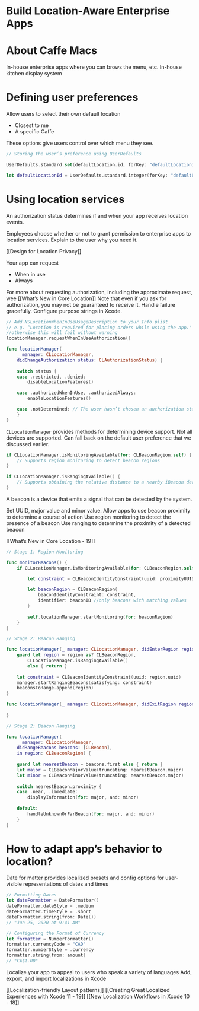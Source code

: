 # Build Location-Aware Enterprise Apps
# About Caffe Macs
In-house enterprise apps where you can brows the menu, etc.
In-house kitchen display system



# Defining user preferences
Allow users to select their own default location
* Closest to me
* A specific Caffe

These options give users control over which menu they see.

```swift
// Storing the user’s preference using UserDefaults

UserDefaults.standard.set(defaultLocation.id, forKey: "defaultLocationId")

let defaultLocationId = UserDefaults.standard.integer(forKey: "defaultLocationId")
```


# Using location services
An authorization status determines if and when your app receives location events.

Employees choose whether or not to grant permission to enterprise apps to location services.  Explain to the user why you need it.

[[Design for Location Privacy]]

Your app can request
* When in use
* Always

For more about requesting authorization, including the approximate request, wee [[What’s New in Core Location]]
Note that even if you ask for authorization, you may not be guaranteed to receive it.  Handle failure gracefully.
Configure purpose strings in Xcode.

```swift
// Add NSLocationWhenInUseUsageDescription to your Info.plist 
// e.g. “Location is required for placing orders while using the app."
//otherwise this will fail without warning
locationManager.requestWhenInUseAuthorization()

func locationManager(
    _ manager: CLLocationManager,
    didChangeAuthorization status: CLAuthorizationStatus) {
        
    switch status {
    case .restricted, .denied: 
        disableLocationFeatures()

    case .authorizedWhenInUse, .authorizedAlways: 
        enableLocationFeatures()

    case .notDetermined: // The user hasn’t chosen an authorization status
    }
}
```

`CLLocationManager` provides methods for determining device support.  Not all devices are supported.  Can fall back on the default user preference that we discussed earlier.

```swift
if CLLocationManager.isMonitoringAvailable(for: CLBeaconRegion.self) {
    // Supports region monitoring to detect beacon regions
}

if CLLocationManager.isRangingAvailable() {
    // Supports obtaining the relative distance to a nearby iBeacon device
}
```

A beacon is a device that emits a signal that can be detected by the system.

Set UUID, major value and minor value.
Allow apps to use beacon proximity to determine a course of action
Use region monitoring to detect the presence of a beacon
Use ranging to determine the proximity of a detected beacon

[[What’s New in Core Location - 19]]

```swift
// Stage 1: Region Monitoring

func monitorBeacons() {
    if CLLocationManager.isMonitoringAvailable(for: CLBeaconRegion.self) {

        let constraint = CLBeaconIdentityConstraint(uuid: proximityUUID)

        let beaconRegion = CLBeaconRegion(
            beaconIdentityConstraint: constraint,
            identifier: beaconID //only beacons with matching values
        )
        
        self.locationManager.startMonitoring(for: beaconRegion)
    }
}
```

```swift
// Stage 2: Beacon Ranging

func locationManager(_ manager: CLLocationManager, didEnterRegion region: CLRegion) {
    guard let region = region as? CLBeaconRegion,
        CLLocationManager.isRangingAvailable()
        else { return }
    
    let constraint = CLBeaconIdentityConstraint(uuid: region.uuid)
    manager.startRangingBeacons(satisfying: constraint)
    beaconsToRange.append(region)
}

func locationManager(_ manager: CLLocationManager, didExitRegion region: CLRegion) {
    
}
```

```swift
// Stage 2: Beacon Ranging

func locationManager(
    _ manager: CLLocationManager,
    didRangeBeacons beacons: [CLBeacon],
    in region: CLBeaconRegion) {
    
    guard let nearestBeacon = beacons.first else { return }
    let major = CLBeaconMajorValue(truncating: nearestBeacon.major)
    let minor = CLBeaconMinorValue(truncating: nearestBeacon.major)
    
    switch nearestBeacon.proximity {
    case .near, .immediate:
        displayInformation(for: major, and: minor)
        
    default:
        handleUnknownOrFarBeacon(for: major, and: minor)
    }
}
```

# How to adapt app’s behavior to location?
Date for matter provides localized presets and config options for user-visible representations of dates and times

```swift
// Formatting Dates
let dateFormatter = DateFormatter()
dateFormatter.dateStyle = .medium
dateFormatter.timeStyle = .short
dateFormatter.string(from: Date())
// "Jun 25, 2020 at 9:41 AM"
```

```swift
// Configuring the Format of Currency
let formatter = NumberFormatter()
formatter.currencyCode = "CAD"
formatter.numberStyle = .currency
formatter.string(from: amount)
// "CA$1.00"
```

Localize your app to appeal to users who speak a variety of languages
Add, export, and import localizations in Xcode

[[Localization-friendly Layout patterns]]
[[Creating Great Localized Experiences with Xcode 11 - 19]]
[[New Localization Workflows in Xcode 10 - 18]]



